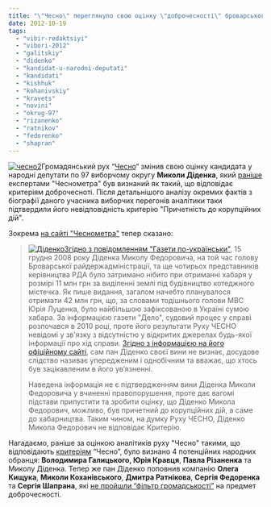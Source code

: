 ```yaml
---
title: "\"Чесно\" переглянуло свою оцінку \"доброчесності\" броварського кандидата Діденка"
date: 2012-10-19
tags: 
  - "vibir-redaktsiyi"
  - "vibori-2012"
  - "galitskiy"
  - "didenko"
  - "kandidat-u-narodni-deputati"
  - "kandidati"
  - "kishhuk"
  - "kohanivskiy"
  - "kravets"
  - "novini"
  - "okrug-97"
  - "rizanenko"
  - "ratnikov"
  - "fedorenko"
  - "shapran"
---
```


[![](https://mpz.brovary.org/wp-content/uploads/2012/10/chesno2.jpg "чесно2")](https://mpz.brovary.org/wp-content/uploads/2012/10/chesno2.jpg)Громадянський рух “[Чесно](http://www.chesno.org)“ змінив свою оцінку кандидата у народні депутати по 97 виборчому округу **Миколи Діденка**, який [раніше](https://mpz.brovary.org/chesnometr-viznachiv-hto-z-kandidativ-u-97-okruzi-vidpovidaye-kriteriyam-dobrochesnosti/) експертами "Чеснометра" був визнаний як такий, що відповідає критеріям доброчесноті. Після детальнішого аналізу окремих фактів з біографії даного учасника виборчих перегонів аналітики таки підтвердили його невідповідність критерію "Причетність до корупційних дій".

Зокрема [на сайті "Чеснометра"](http://www.chesno.org/meter/person/1657/) тепер сказано:

> [![](https://mpz.brovary.org/wp-content/uploads/2012/10/483091_318032494971670_1108884114_n.jpg "Діденко")](https://mpz.brovary.org/wp-content/uploads/2012/10/483091_318032494971670_1108884114_n.jpg)[Згідно з повідомленням "Газети по-українськи"](http://gazeta.ua/ru/post/274752), 15 грудня 2008 року Діденка Миколу Федоровича, на той час голову Броварської райдержадміністрації, та ще чотирьох представників керівництва РДА було затримано нібито при отриманні хабаря у розмірі 11 млн грн за виділенні землі під будівництво котеджного містечка. Як пише видання, загалом начебто планувалося отримати 42 млн грн, що, за словами тодішнього голови МВС Юрія Луценка, було найбільшою зафіксованою в Україні сумою хабара. За інформацією газети "Дело", судовий процес у справі розпочався в 2010 році, проте його результати Руху ЧЕСНО невідомі у зв'язку з відсутністю у відкритих джерелах будь-якої інформації про хід справи. [Згідно з інформацією на його офіційному сайті](http://www.didenko.kiev.ua/index.php?option=com_content&view=article&id=7&Itemid=17), сам пан Діденко своєї вини не визнає, досудове слідство називає упередженим і однобічним та вважає, що хтось був зацікавленим в його ув’язненні.
> 
> Наведена інформація не є підтвердженням вини Діденка Миколи Федоровича у вчиненні правопорушення, проте дає вагомі підстави припустити та зробити оцінку, що Діденко Микола Федорович, можливо, був причетний до корупційних дій, а саме до хабарництва. Таким чином, на думку Руху ЧЕСНО, Діденко Микола Федорович не відповідає Критерію.

Нагадаємо, раніше за оцінкою аналітиків руху "Чесно" такими, що відповідають [критеріям](http://www.chesno.org/criteria/) “Чесно”, було визнано 4 потенційних народних обранця: **Володимира Галицького, Юрія Кравця**, **Павла Різаненка** та Миколу Діденка. Тепер же пан Діденко поповнив компанію **Олега Кищука**, **Миколи Коханівського**, **Дмитра Ратнікова**, **Сергія Федоренка** та **Сергія Шапрана**, які [не пройшли “фільтр громадськості”](https://mpz.brovary.org/chesnometr-viznachiv-hto-z-kandidativ-u-97-okruzi-vidpovidaye-kriteriyam-dobrochesnosti/) на предмет доброчесності.
